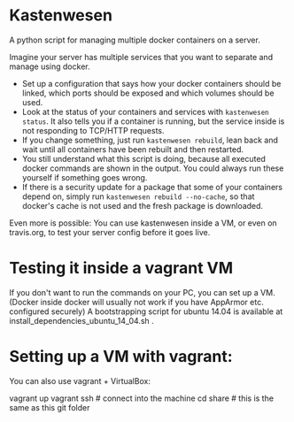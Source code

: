 # Kastenwesen

A python script for managing multiple docker containers on a server.

Imagine your server has multiple services that you want to separate and manage using docker.

- Set up a configuration that says how your docker containers should be linked, which ports should be exposed and which volumes should be used.
- Look at the status of your containers and services with ``kastenwesen status``. It also tells you if a container is running, but the service inside is not responding to TCP/HTTP requests.
- If you change something, just run ``kastenwesen rebuild``, lean back and wait until all containers have been rebuilt and then restarted.
- You still understand what this script is doing, because all executed docker commands are shown in the output. You could always run these yourself if something goes wrong.
- If there is a security update for a package that some of your containers depend on, simply run ``kastenwesen rebuild --no-cache``, so that docker's cache is not used and the fresh package is downloaded.

Even more is possible: You can use kastenwesen inside a VM, or even on travis.org, to test your server config before it goes live.

# Testing it inside a vagrant VM

If you don't want to run the commands on your PC, you can set up a VM. (Docker inside docker will usually not work if you have AppArmor etc. configured securely)
A bootstrapping script for ubuntu 14.04 is available at install_dependencies_ubuntu_14_04.sh .

# Setting up a VM with vagrant:

You can also use vagrant + VirtualBox:

vagrant up
vagrant ssh # connect into the machine
cd share # this is the same as this git folder
